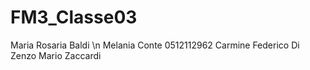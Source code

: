 # FM3_Classe03

Maria Rosaria Baldi \n
Melania Conte 0512112962
Carmine Federico Di Zenzo
Mario Zaccardi

